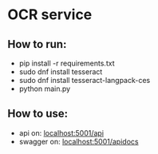 # OCR service

## How to run:

- pip install -r requirements.txt
- sudo dnf install tesseract
- sudo dnf install tesseract-langpack-ces
- python main.py

## How to use:

- api on: [localhost:5001/api](http://localhost:5001/api)
- swagger on: [localhost:5001/apidocs](http://localhost:5001/apidocs)